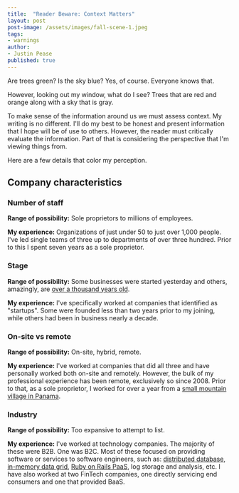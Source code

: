 ```yaml
---
title:  "Reader Beware: Context Matters"
layout: post
post-image: /assets/images/fall-scene-1.jpeg
tags:
- warnings
author:
- Justin Pease
published: true
---
```


Are trees green? Is the sky blue? Yes, of course. Everyone knows that.

However, looking out my window, what do I see? Trees that are red and orange along with a sky that is gray.

To make sense of the information around us we must assess context. My writing is no different. I'll do my best to be honest and present information that I hope will be of use to others. However, the reader must critically evaluate the information. Part of that is considering the perspective that I'm viewing things from.

Here are a few details that color my perception.

## Company characteristics

### Number of staff

**Range of possibility:** Sole proprietors to millions of employees.

**My experience:** Organizations of just under 50 to just over 1,000 people. I've
led single teams of three up to departments of over three hundred. Prior to
this I spent seven years as a sole proprietor.

### Stage

**Range of possibility:** Some businesses were started yesterday and others,
amazingly, are [over a thousand years old](https://en.wikipedia.org/wiki/Kongō_Gumi).

**My experience:** I've specifically worked at companies that identified as
"startups". Some were founded less than two years prior to my joining, while
others had been in business nearly a decade.

### On-site vs remote

**Range of possibility:** On-site, hybrid, remote.

**My experience:** I've worked at companies that did all three and have
personally worked both on-site and remotely. However, the bulk of my
professional experience has been remote, exclusively so since 2008. Prior to
that, as a sole proprietor, I worked for over a year from a
[small mountain village in Panama](https://en.wikipedia.org/wiki/Cerro_Punta,_Chiriquí).

### Industry

**Range of possibility:** Too expansive to attempt to list.

**My experience:** I've worked at technology companies. The majority of these
were B2B. One was B2C. Most of these focused on providing software or services
to software engineers, such as: [distributed database](https://riak.com),
[in-memory data grid](https://hazelcast.com),
[Ruby on Rails PaaS](https://www.engineyard.com), log storage and analysis,
etc. I have also worked at two FinTech companies, one directly servicing end
consumers and one that provided BaaS.